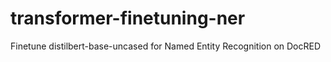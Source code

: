 # transformer-finetuning-ner
Finetune distilbert-base-uncased for Named Entity Recognition on DocRED
